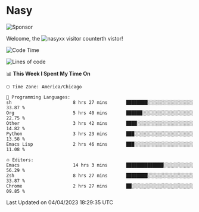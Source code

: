 # Nasy

<!--
<p align="center">
<img height="200" src="https://github-readme-stats.vercel.app/api?username=nasyxx&count_private=true&show_icons=true&theme=dracula&include_all_commits=true"/>
<img height="200" src="https://github-readme-stats.vercel.app/api/top-langs/?username=nasyxx&theme=dracula&hide=html,jupyter+notebook&count_private=true&show_icons=true"/>
</p>

  
----------------
-->

![Sponsor](https://img.shields.io/static/v1.svg?label=Sponsor&message=%E2%9D%A4&logo=GitHub&style=flat&color=pink)
 
Welcome, the ![nasyxx visitor counter](https://count.getloli.com/get/@nasyxx?theme=rule34)th vistor!
 
<!--START_SECTION:waka-->
![Code Time](http://img.shields.io/badge/Code%20Time-3%2C347%20hrs%2059%20mins-blue)

![Lines of code](https://img.shields.io/badge/From%20Hello%20World%20I%27ve%20Written-6.2%20million%20lines%20of%20code-blue)

📊 **This Week I Spent My Time On** 

```text
🕑︎ Time Zone: America/Chicago

💬 Programming Languages: 
sh                       8 hrs 27 mins       ████████░░░░░░░░░░░░░░░░░   33.87 % 
Org                      5 hrs 40 mins       ██████░░░░░░░░░░░░░░░░░░░   22.75 % 
Other                    3 hrs 42 mins       ████░░░░░░░░░░░░░░░░░░░░░   14.82 % 
Python                   3 hrs 23 mins       ███░░░░░░░░░░░░░░░░░░░░░░   13.58 % 
Emacs Lisp               2 hrs 46 mins       ███░░░░░░░░░░░░░░░░░░░░░░   11.08 % 

🔥 Editors: 
Emacs                    14 hrs 3 mins       ██████████████░░░░░░░░░░░   56.29 % 
Zsh                      8 hrs 27 mins       ████████░░░░░░░░░░░░░░░░░   33.87 % 
Chrome                   2 hrs 27 mins       ██░░░░░░░░░░░░░░░░░░░░░░░   09.85 % 
```


 Last Updated on 04/04/2023 18:29:35 UTC
<!--END_SECTION:waka-->

<!-- ![visitors](https://visitor-badge.laobi.icu/badge?page_id=nasyxx.nasyxx) -->
